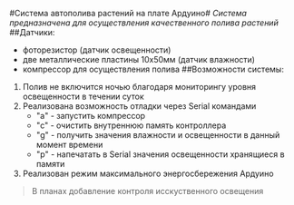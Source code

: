 #Система автополива растений на плате Ардуино#
*Система предназначена для осуществления качественного полива растений*
##Датчики:
- фоторезистор (датчик освещенности)
- две металлические пластины 10х50мм (датчик влажности)
- компрессор для осуществления полива
##Возможности системы:
1. Полив не включится ночью благодаря мониторингу уровня освещенности 
в течении суток
2. Реализована возможность отладки через Serial командами
	- "а" - запустить компрессор
	- "с" - очистить внутреннюю память контроллера
	- "g" - получить значения влажности и освещенности в данный момент времени
	- "р" - напечатать в Serial значения освещенности хранящиеся в памяти
3. Реализован режим максимального энергосбережения Ардуино

>В планах добавление контроля исскуственного освещения
